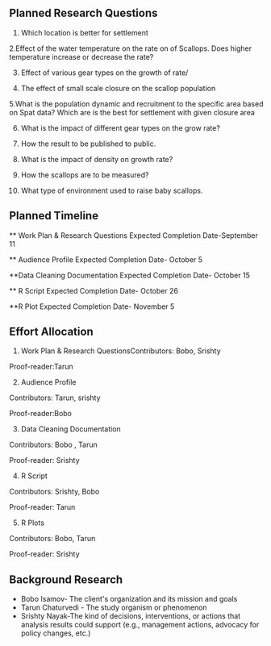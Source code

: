 ## Planned Research Questions

1. Which location is better for settlement

2.Effect of the water temperature on the rate on of Scallops. Does higher temperature increase or decrease the rate?

3. Effect of various gear types on the growth of rate/

4. The effect of small scale closure on the scallop population 

5.What is the population dynamic and recruitment to the specific area based on Spat data? Which are is the best for settlement with given closure area

6. What is the impact of different gear types on the grow rate?
 
7. How the result to be published to public.

8. What is the impact of density on growth rate?

9. How the scallops are to be measured?

10. What type of environment used to raise baby scallops.



## Planned Timeline

  

** Work Plan & Research Questions 
Expected Completion Date-September 11 
  

** Audience Profile 
Expected Completion Date- October 5

  
**Data Cleaning Documentation 
Expected Completion Date- October 15

  
** R Script 
Expected Completion Date- October 26

  
**R Plot 
Expected Completion Date- November 5



## Effort Allocation

1. Work Plan & Research QuestionsContributors: Bobo, Srishty 

Proof-reader:Tarun

  

2. Audience Profile 

Contributors: Tarun, srishty

Proof-reader:Bobo

  

3. Data Cleaning Documentation 

Contributors: Bobo , Tarun

Proof-reader: Srishty

  

4. R Script 

Contributors: Srishty, Bobo

Proof-reader: Tarun

  

5. R Plots 

Contributors: Bobo, Tarun

Proof-reader: Srishty

  

## Background Research 

- Bobo Isamov- The client's organization and its mission and goals 
- Tarun Chaturvedi - The study organism or phenomenon 
- Srishty Nayak-The kind of decisions, interventions, or actions that analysis results could support (e.g., management actions, advocacy for policy changes, etc.)
